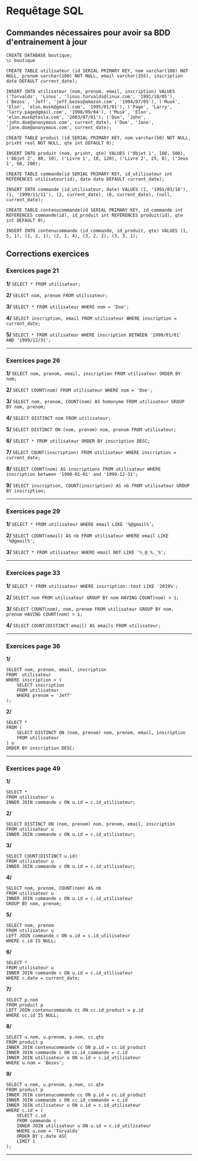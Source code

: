 # Requêtage SQL

## Commandes nécessaires pour avoir sa BDD d'entrainement à jour
```
CREATE DATABASE boutique;
\c boutique

CREATE TABLE utilisateur (id SERIAL PRIMARY KEY, nom varchar(100) NOT NULL, prenom varchar(100) NOT NULL, email varchar(255), inscription date DEFAULT current_date);

INSERT INTO utilisateur (nom, prenom, email, inscription) VALUES ('Torvalds', 'Linus', 'linus.torvalds@linux.com', '1991/10/05'), ('Bezos', 'Jeff', 'jeff.bezos@amazon.com', '1994/07/05'), ('Musk', 'Elon', 'elon.musk@gmail.com', '1995/01/01'), ('Page', 'Larry', 'larry.page@gmail.com', '1998/09/04'), ('Musk', 'Elon', 'elon.musk@tesla.com', '2003/07/01'), ('Doe', 'John', 'john.doe@anonymous.com', current_date), ('Doe', 'Jane', 'jane.doe@anonymous.com', current_date);

CREATE TABLE produit (id SERIAL PRIMARY KEY, nom varchar(50) NOT NULL, prixht real NOT NULL, qte int DEFAULT 0);

INSERT INTO produit (nom, prixht, qte) VALUES ('Objet 1', 100, 500), ('Objet 2', 80, 10), ('Livre 1', 10, 120), ('Livre 2', 25, 8), ('Jeux 1', 60, 200);

CREATE TABLE commande(id SERIAL PRIMARY KEY, id_utilisateur int REFERENCES utilisateur(id), date date DEFAULT current_date);

INSERT INTO commande (id_utilisateur, date) VALUES (1, '1991/03/10'), (1, '1999/11/11'), (2, current_date), (6, current_date), (null, current_date);

CREATE TABLE contenucommande(id SERIAL PRIMARY KEY, id_commande int REFERENCES commande(id), id_produit int REFERENCES produit(id), qte int DEFAULT 0);

INSERT INTO contenucommande (id_commande, id_produit, qte) VALUES (1, 5, 1), (1, 2, 1), (2, 1, 4), (3, 2, 2), (3, 3, 1);
```

## Corrections exercices

### Exercices page 21
__1/__ `SELECT * FROM utilisateur;`

__2/__ `SELECT nom, prenom FROM utilisateur;`

__3/__ `SELECT * FROM utilisateur WHERE nom = 'Doe';`

__4/__ `SELECT inscription, email FROM utilisateur WHERE inscription = current_date;`

__5/__ `SELECT * FROM utilisateur WHERE inscription BETWEEN '1990/01/01' AND '1999/12/31';`
***

### Exercices page 26
__1/__ `SELECT nom, prenom, email, inscription FROM utilisateur ORDER BY nom;`

__2/__ `SELECT COUNT(nom) FROM utilisateur WHERE nom = 'Doe';`

__3/__ `SELECT nom, prenom, COUNT(nom) AS homonyme FROM utilisateur GROUP BY nom, prenom;`

__4/__ `SELECT DISTINCT nom FROM utilisateur;`

__5/__ `SELECT DISTINCT ON (nom, prenom) nom, prenom FROM utilisateur;`

__6/__ `SELECT * FROM utilisateur ORDER BY inscription DESC;`

__7/__ `SELECT COUNT(inscription) FROM utilisateur WHERE inscription = current_date;`

__8/__ `SELECT COUNT(nom) AS inscriptions FROM utilisateur WHERE inscription between '1990-01-01' and '1999-12-31';`

__9/__ `SELECT inscription, COUNT(inscription) AS nb FROM utilisateur GROUP BY inscription;`
***

### Exercices page 29
__1/__ `SELECT * FROM utilisateur WHERE email LIKE '%@gmail%';`

__2/__ `SELECT COUNT(email) AS nb FROM utilisateur WHERE email LIKE '%@gmail%';`

__3/__ `SELECT * FROM utilisateur WHERE email NOT LIKE '%_@_%._%';`
***

### Exercices page 33
__1/__ `SELECT * FROM utilisateur WHERE inscription::text LIKE '2019%';`

__2/__ `SELECT nom FROM utilisateur GROUP BY nom HAVING COUNT(nom) > 1;`

__3/__ `SELECT COUNT(nom), nom, prenom FROM utilisateur GROUP BY nom, prenom HAVING COUNT(nom) > 1;`

__4/__ `SELECT COUNT(DISTINCT email) AS emails FROM utilisateur;`
***

### Exercices page 36
__1/__ 
```
SELECT nom, prenom, email, inscription 
FROM  utilisateur 
WHERE inscription > (
	SELECT inscription 
	FROM utilisateur 
	WHERE prenom = 'Jeff'
);
```

__2/__ 
```
SELECT * 
FROM (
	SELECT DISTINCT ON (nom, prenom) nom, prenom, email, inscription 
	FROM utilisateur
) u 
ORDER BY inscription DESC;
```
***

### Exercices page 49
__1/__ 
```
SELECT * 
FROM utilisateur u 
INNER JOIN commande c ON u.id = c.id_utilisateur;
```

__2/__ 
```
SELECT DISTINCT ON (nom, prenom) nom, prenom, email, inscription 
FROM utilisateur u 
INNER JOIN commande c ON u.id = c.id_utilisateur;
```

__3/__ 
```
SELECT COUNT(DISTINCT u.id) 
FROM utilisateur u 
INNER JOIN commande c ON u.id = c.id_utilisateur;
```

__4/__ 
```
SELECT nom, prenom, COUNT(nom) AS nb 
FROM utilisateur u 
INNER JOIN commande c ON u.id = c.id_utilisateur 
GROUP BY nom, prenom;
```

__5/__ 
```
SELECT nom, prenom 
FROM utilisateur u 
LEFT JOIN commande c ON u.id = c.id_utilisateur 
WHERE c.id IS NULL;
```

__6/__ 
```
SELECT * 
FROM utilisateur u 
INNER JOIN commande c ON u.id = c.id_utilisateur 
WHERE c.date = current_date;
```

__7/__ 
```
SELECT p.nom 
FROM produit p 
LEFT JOIN contenucommande cc ON cc.id_produit = p.id 
WHERE cc.id IS NULL;
```

__8/__ 
```
SELECT u.nom, u.prenom, p.nom, cc.qte 
FROM produit p 
INNER JOIN contenucommande cc ON p.id = cc.id_produit 
INNER JOIN commande c ON cc.id_commande = c.id 
INNER JOIN utilisateur u ON u.id = c.id_utilisateur 
WHERE u.nom = 'Bezos';
```

__9/__ 
```
SELECT u.nom, u.prenom, p.nom, cc.qte 
FROM produit p 
INNER JOIN contenucommande cc ON p.id = cc.id_produit 
INNER JOIN commande c ON cc.id_commande = c.id 
INNER JOIN utilisateur u ON u.id = c.id_utilisateur 
WHERE c.id = (
	SELECT c.id 
	FROM commande c 
	INNER JOIN utilisateur u ON u.id = c.id_utilisateur 
	WHERE u.nom = 'Torvalds' 
	ORDER BY c.date ASC 
	LIMIT 1
);
```
***